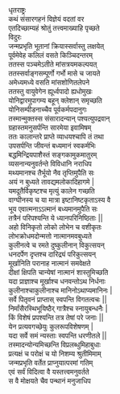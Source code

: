 धृतराष्ट्रः  
कथं संसारगहनं विज्ञेयं वदतां वर  
एतदिच्छाम्यहं श्रोतुं तत्त्वमाख्याहि पृच्छते  
विदुरः  
जन्मप्रभृति भूतानां क्रियास्सर्वास्तु लक्षयेत्  
पूर्वमेवेह कलिलं वसते किञ्चिदन्तरम्  
ततस्स पञ्चमेऽतीते मांसत्रयमकल्पयत्  
ततस्सर्वाङ्गसम्पूर्णो गर्भो मासे च जायते  
अमेध्यमध्ये वसति मांसशोणितलेपने  
ततस्तु वायुवेगेन ह्यूर्ध्वपादो ह्यधोमुखः  
योनिद्वारमुपागम्य बहून् क्लेशान् समृच्छति  
योनिसम्पीडनाच्चैव पूर्वकर्मपदानुगः  
तस्मान्मुक्तस्स संसारादन्यान् पश्यत्युपद्रवान्  
ग्रहास्तमनुसर्पन्ति सारमेया इवामिषम्  
ततः कालान्तरे प्राप्ते व्याधयश्चापि तं तथा  
उपसर्पन्ति जीवन्तं बध्यमानं स्वकर्मभिः  
बद्धमिन्द्रियपाशैस्तं सङ्गकामुकमातुरम्  
व्यसनान्यनुवर्तन्ते विविधानि नराधिप  
मथ्यमानश्च तैर्भूयो नैव तृप्तिमुपैति सः  
अयं न बुध्यते तावद्यमलोकादिहागमे |  
यमदूतैर्विकृष्टश्च मृत्युं कालेन गच्छति  
वाग्घीनस्य च या मात्रा इष्टानिष्टकृताऽस्य वै  
भूय एवात्मनाऽऽत्मानं बध्यमानमुपैति सः  
तत्रैनं परिपश्यन्ति ये ध्यानपरिनिष्ठिताः ||  
अहो विनिकृतो लोको लोभेन च वशीकृतः  
लोभक्रोधमदोन्मत्तो नात्मानमवबुध्यते  
कुलीनत्वे च रमते दुष्कुलीनान् विकुत्सयन्  
धनदर्पेण दृप्तश्च दारिद्र्यं परिकुत्सयन्  
मूर्खानिति परानाह नात्मानं समवेक्षते  
दीक्षां क्षिपति चान्येषां नात्मानं शास्तुमिच्छति  
यदा प्राज्ञाश्च मूर्खाश्च धनवन्तोऽथ निर्धनाः  
कुलीनाश्चाकुलीनाश्च मानिनोऽथाप्यमानिनः |  
सर्वे पितृवनं प्राप्तास् स्वपन्ति विगतत्वचः ||  
निर्मांसैरस्थिभूयिष्ठैर् गात्रैश्च स्नायुबन्धनैः |  
किं विशेषं प्रपश्यन्ति तत्र तेषां परे जनाः ||  
येन प्रत्यवगच्छेयुः कुलरूपविशेषणम् |  
यदा सर्वे समं न्यस्ताः स्वपन्ति धरणीतले ||  
तस्मादन्योन्यमिच्छन्ति विप्रलब्धुमिहाबुधाः  
प्रत्यक्षं च परोक्षं च यो निशम्य श्रुतीमिमाम्  
जन्मप्रभृति वर्तेत प्राप्नुयात्परमां गतिम्  
एवं सर्वं विदित्वा वै यस्तत्त्वमनुवर्तते  
स वै मोक्षयते चैव पन्थानं मनुजाधिप  
